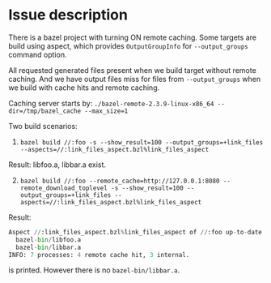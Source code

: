 # Issue description

There is a bazel project with turning ON remote caching.
Some targets are build using aspect, which provides `OutputGroupInfo` for `--output_groups` command option.

All requested generated files present when we build target without remote caching.
And we have output files miss for files from `--output_groups` when we build with cache hits and remote caching.

Caching server starts by:
`./bazel-remote-2.3.9-linux-x86_64 --dir=/tmp/bazel_cache --max_size=1`

Two build scenarios:

1) `bazel build //:foo -s --show_result=100 --output_groups=+link_files --aspects=//:link_files_aspect.bzl%link_files_aspect`

Result:
libfoo.a, libbar.a exist.

2) `bazel build //:foo --remote_cache=http://127.0.0.1:8080 --remote_download_toplevel -s --show_result=100 --output_groups=+link_files --aspects=//:link_files_aspect.bzl%link_files_aspect`

Result:

```py
Aspect //:link_files_aspect.bzl%link_files_aspect of //:foo up-to-date:
  bazel-bin/libfoo.a
  bazel-bin/libbar.a
INFO: 7 processes: 4 remote cache hit, 3 internal.
```

is printed. However there is no `bazel-bin/libbar.a`.
